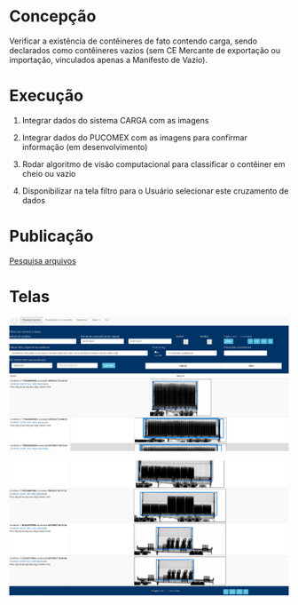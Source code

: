 # Concepção

Verificar a existência de contêineres de fato contendo carga, sendo declarados como contêineres
 vazios (sem CE Mercante de exportação ou importação, vinculados apenas a Manifesto de Vazio). 
 
# Execução

1. Integrar dados do sistema CARGA com as imagens

2. Integrar dados do PUCOMEX com as imagens para confirmar informação (em desenvolvimento)

3. Rodar algoritmo de visão computacional para classificar o contêiner em cheio ou vazio

4. Disponibilizar na tela filtro para o Usuário selecionar este cruzamento de dados


# Publicação

[Pesquisa arquivos](https://ajna.labin.rf08.srf/virasana/files)  

# Telas

![vazio_cheio1](../images/exemplos/vazio_cheio1.png)

![vazio_cheio2](../images/exemplos/vazio_cheio2.png)


